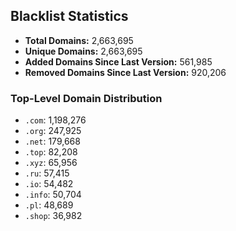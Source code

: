 ## Blacklist Statistics

- **Total Domains:** 2,663,695
- **Unique Domains:** 2,663,695
- **Added Domains Since Last Version:** 561,985
- **Removed Domains Since Last Version:** 920,206

### Top-Level Domain Distribution

-  `.com`: 1,198,276
-  `.org`: 247,925
-  `.net`: 179,668
-  `.top`: 82,208
-  `.xyz`: 65,956
-  `.ru`: 57,415
-  `.io`: 54,482
-  `.info`: 50,704
-  `.pl`: 48,689
-  `.shop`: 36,982

